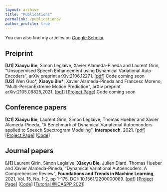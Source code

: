 ```yaml
---
layout: archive
title: "Publications"
permalink: /publications/
author_profile: true
---
```


<!-- {% if author.googlescholar %}
  You can also find my articles on <u><a href="{{author.googlescholar}}">my Google Scholar profile</a>.</u>
{% endif %}

{% include base_path %}

{% for post in site.publications reversed %}
  {% include archive-single.html %}
{% endfor %} -->
 
You can also find my articles on [Google Scholar](https://scholar.google.com/citations?user=Ymz1-_0AAAAJ&hl=en)

## Preiprint  
**[U1]** **Xiaoyu Bie**, Simon Leglaive, Xavier Alameda-Pineda and Laurent Girin, "Unsupervised Speech Enhancement using Dynamical Variational Auto-Encoders", arXiv preprint arXiv:2106.12271. [[pdf](https://arxiv.org/pdf/2106.12271.pdf)] Code coming soon  
**[U2]** Wen Guo*, __Xiaoyu Bie*__, Xavier Alameda-Pineda and Francesc Moreno, "Multi-PersonExtreme Motion Prediction", arXiv preprint arXiv:2105.08825,2021. [[pdf](https://arxiv.org/pdf/2105.08825.pdf)] [[Project Page](https://team.inria.fr/robotlearn/multi-person-extreme-motion-prediction-with-cross-interaction-attention/)] Code coming soon

## Conference papers  
**[C1]** **Xiaoyu Bie**, Laurent Girin, Simon Leglaive, Thomas Hueber and Xavier Alameda-Pineda, "A Benchmark of Dynamical Variational Autoencoders applied to Speech Spectrogram Modeling", **Interspeech**, 2021. [[pdf](https://www.isca-speech.org/archive/pdfs/interspeech_2021/bie21_interspeech.pdf)] [[Project Page](https://team.inria.fr/robotlearn/a-benchmark-of-dynamical-variational-autoencoders-applied-to-speech-spectrogram-modeling)] [[Code](https://github.com/XiaoyuBIE1994/DVAE)]  

## Journal papers  
**[J1]** Laurent Girin, Simon Leglaive, **Xiaoyu Bie**, Julien Diard, Thomas Hueber and Xavier Alameda-Pineda, "Dynamical Variational Autoencoders: A Comprehensive Review", **Foundations and Trends in Machine Learning**, 2021, Vol. 15, No. 1-2, pp 1–175. DOI: 10.1561/2200000089. [[pdf](https://arxiv.org/pdf/2008.12595.pdf)] [[Project Page](https://team.inria.fr/robotlearn/dvae/)] [[Code](https://github.com/XiaoyuBIE1994/DVAE)] [[Tutorial @ICASPP 2021](https://dynamicalvae.github.io/)]


